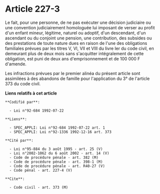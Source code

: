 # Article 227-3

Le fait, pour une personne, de ne pas exécuter une décision judiciaire ou une convention judiciairement homologuée lui
imposant de verser au profit d'un enfant mineur, légitime, naturel ou adoptif, d'un descendant, d'un ascendant ou du conjoint
une pension, une contribution, des subsides ou des prestations de toute nature dues en raison de l'une des obligations
familiales prévues par les titres V, VI, VII et VIII du livre Ier du code civil, en demeurant plus de deux mois sans
s'acquitter intégralement de cette obligation, est puni de deux ans d'emprisonnement et de 100 000 F d'amende.

Les infractions prévues par le premier alinéa du présent article sont assimilées à des abandons de famille pour l'application
du 3° de l'article 373 du code civil.

**Liens relatifs à cet article**

	**Codifié par**:

	  - Loi n°92-684 1992-07-22

	**Liens**:

	  - SPEC_APPLI: Loi n°92-684 1992-07-22 art. 1
	  - SPEC_APPLI: Loi n°92-1336 1992-12-16 art. 373

	**Cité par**:

	  - Loi n°95-884 du 3 août 1995 - art. 25 (V)
	  - Loi n°2002-1062 du 6 août 2002 - art. 14 (V)
	  - Code de procédure pénale - art. 382 (M)
	  - Code de procédure pénale - art. 398-1 (M)
	  - Code de procédure pénale - art. R40-27 (V)
	  - Code pénal - art. 227-4 (V)

	**Cite**:

	  - Code civil - art. 373 (M)
